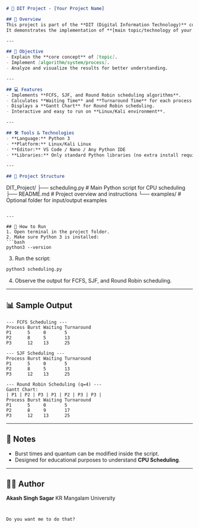 ```markdown
# 📂 DIT Project - [Your Project Name]

## 📝 Overview
This project is part of the **DIT (Digital Information Technology)** course.  
It demonstrates the implementation of **[main topic/technology of your project, e.g., CPU Scheduling, Database Management, Web Application]** with practical examples and output visualization.

---

## 🎯 Objective
- Explain the **core concept** of [topic].  
- Implement [algorithm/system/process].  
- Analyze and visualize the results for better understanding.

---

## 💻 Features
- Implements **FCFS, SJF, and Round Robin scheduling algorithms**.  
- Calculates **Waiting Time** and **Turnaround Time** for each process.  
- Displays a **Gantt Chart** for Round Robin scheduling.  
- Interactive and easy to run on **Linux/Kali environment**.

---

## 🛠 Tools & Technologies
- **Language:** Python 3  
- **Platform:** Linux/Kali Linux  
- **Editor:** VS Code / Nano / Any Python IDE  
- **Libraries:** Only standard Python libraries (no extra install required)

---

## 📂 Project Structure
```

DIT_Project/
├── scheduling.py        # Main Python script for CPU scheduling
├── README.md            # Project overview and instructions
└── examples/            # Optional folder for input/output examples

````

---

## 🚀 How to Run
1. Open terminal in the project folder.  
2. Make sure Python 3 is installed:  
```bash
python3 --version
````

3. Run the script:

```bash
python3 scheduling.py
```

4. Observe the output for FCFS, SJF, and Round Robin scheduling.

---

## 📊 Sample Output

```
--- FCFS Scheduling ---
Process Burst Waiting Turnaround
P1      5     0       5
P2      8     5       13
P3      12    13      25

--- SJF Scheduling ---
Process Burst Waiting Turnaround
P1      5     0       5
P2      8     5       13
P3      12    13      25

--- Round Robin Scheduling (q=4) ---
Gantt Chart:
| P1 | P2 | P3 | P1 | P2 | P3 | P3 |
Process Burst Waiting Turnaround
P1      5     0       5
P2      8     9       17
P3      12    13      25
```

---

## 📌 Notes

* Burst times and quantum can be modified inside the script.
* Designed for educational purposes to understand **CPU Scheduling**.

---

## 🧑‍💻 Author

**Akash Singh Sagar**
KR Mangalam University

```


Do you want me to do that?
```
